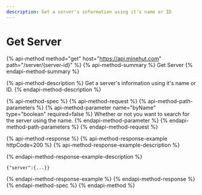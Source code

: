 ```yaml
---
description: Get a server's information using it's name or ID
---
```


# Get Server

{% api-method method="get" host="https://api.minehut.com" path="/server/{server-id}" %}
{% api-method-summary %}
Get Server
{% endapi-method-summary %}

{% api-method-description %}
Get a server's information using it's name or ID.
{% endapi-method-description %}

{% api-method-spec %}
{% api-method-request %}
{% api-method-path-parameters %}
{% api-method-parameter name="byName" type="boolean" required=false %}
Whether or not you want to search for the server using the name.
{% endapi-method-parameter %}
{% endapi-method-path-parameters %}
{% endapi-method-request %}

{% api-method-response %}
{% api-method-response-example httpCode=200 %}
{% api-method-response-example-description %}

{% endapi-method-response-example-description %}

```
{"server":{...}}
```
{% endapi-method-response-example %}
{% endapi-method-response %}
{% endapi-method-spec %}
{% endapi-method %}

